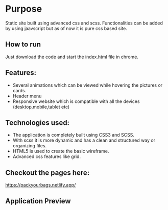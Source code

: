 # Purpose

Static site built using advanced css and scss. Functionalities can be added by using jaavscript but as of now it is pure css based site.

## How to run

Just download the code and start the index.html file in chrome.

## Features:

- Several animations which can be viewed while hovering the pictures or cards.
- Header menu
- Responsive website which is compatible with all the devices (desktop,mobile,tablet etc)

## Technologies used:

- The application is completely built using CSS3 and SCSS.
- With scss it is more dynamic and has a clean and structured way or organizing files.
- HTML5 is used to create the basic wireframe.
- Advanced css features like grid.

## Checkout the pages here:

https://packyourbags.netlify.app/

## Application Preview




